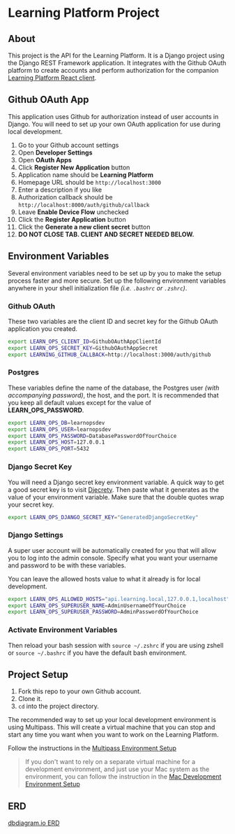 # Learning Platform Project

## About

This project is the API for the Learning Platform. It is a Django project using the Django REST Framework application. It integrates with the Github OAuth platform to create accounts and perform authorization for the companion [Learning Platform React client](https://github.com/stevebrownlee/learn-ops-client).

## Github OAuth App

This application uses Github for authorization instead of user accounts in Django. You will need to set up your own OAuth application for use during local development.

1. Go to your Github account settings
2. Open **Developer Settings**
3. Open **OAuth Apps**
4. Click **Register New Application** button
5. Application name should be **Learning Platform**
6. Homepage URL should be `http://localhost:3000`
7. Enter a description if you like
8. Authorization callback should be `http://localhost:8000/auth/github/callback`
9. Leave **Enable Device Flow** unchecked
10. Click the **Register Application** button
11. Click the **Generate a new client secret** button
12. **DO NOT CLOSE TAB. CLIENT AND SECRET NEEDED BELOW.**

## Environment Variables

Several environment variables need to be set up by you to make the setup process faster and more secure. Set up the following environment variables anywhere in your shell initialization file _(i.e. `.bashrc` or `.zshrc`)_.

### Github OAuth

These two variables are the client ID and secret key for the Github OAuth application you created.

```sh
export LEARN_OPS_CLIENT_ID=GithubOAuthAppClientId
export LEARN_OPS_SECRET_KEY=GithubOAuthAppSecret
export LEARNING_GITHUB_CALLBACK=http://localhost:3000/auth/github
```

### Postgres

These variables define the name of the database, the Postgres user _(with accompanying password)_, the host, and the port. It is recommended that you keep all default values except for the value of **LEARN_OPS_PASSWORD**.

```sh
export LEARN_OPS_DB=learnopsdev
export LEARN_OPS_USER=learnopsdev
export LEARN_OPS_PASSWORD=DatabasePasswordOfYourChoice
export LEARN_OPS_HOST=127.0.0.1
export LEARN_OPS_PORT=5432
```

### Django Secret Key

You will need a Django secret key environment variable. A quick way to get a good secret key is to visit [Djecrety](https://djecrety.ir/). Then paste what it generates as the value of your environment variable. Make sure that the double quotes wrap your secret key.

```sh
export LEARN_OPS_DJANGO_SECRET_KEY="GeneratedDjangoSecretKey"
```

### Django Settings

A super user account will be automatically created for you that will allow you to log into the admin console. Specify what you want your username and password to be with these variables.

You can leave the allowed hosts value to what it already is for local development.

```sh
export LEARN_OPS_ALLOWED_HOSTS="api.learning.local,127.0.0.1,localhost"
export LEARN_OPS_SUPERUSER_NAME=AdminUsernameOfYourChoice
export LEARN_OPS_SUPERUSER_PASSWORD=AdminPasswordOfYourChoice
```

### Activate Environment Variables

Then reload your bash session with `source ~/.zshrc` if you are using zshell or `source ~/.bashrc` if you have the default bash environment.

## Project Setup

1. Fork this repo to your own Github account.
2. Clone it.
3. `cd` into the project directory.


The recommended way to set up your local development environment is using Multipass. This will create a virtual machine that you can stop and start any time you want when you want to work on the Learning Platform.

Follow the instructions in the [Multipass Environment Setup](./MULTIPASS.md)

> If you don't want to rely on a separate virtual machine for a development environment, and just use your Mac system as the environment, you can follow the instruction in the [Mac Development Environment Setup](./MAC_SETUP.md)


## ERD

[dbdiagram.io ERD](https://dbdiagram.io/d/6005cc1080d742080a36d6d8)
